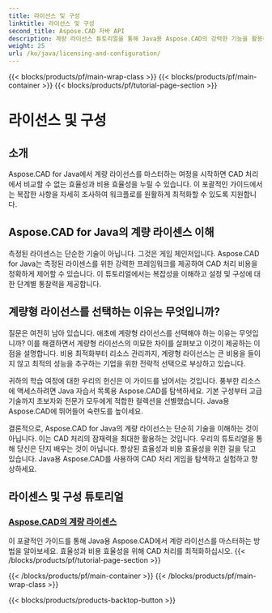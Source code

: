 ```yaml
---
title: 라이선스 및 구성
linktitle: 라이선스 및 구성
second_title: Aspose.CAD 자바 API
description: 계량 라이선스 튜토리얼을 통해 Java용 Aspose.CAD의 강력한 기능을 활용해 보세요. 생산성 향상을 위해 효율적이고 비용 효율적으로 CAD 처리를 최적화합니다.
weight: 25
url: /ko/java/licensing-and-configuration/
---
```


{{< blocks/products/pf/main-wrap-class >}}
{{< blocks/products/pf/main-container >}}
{{< blocks/products/pf/tutorial-page-section >}}

# 라이선스 및 구성

## 소개

Aspose.CAD for Java에서 계량 라이선스를 마스터하는 여정을 시작하면 CAD 처리에서 비교할 수 없는 효율성과 비용 효율성을 누릴 수 있습니다. 이 포괄적인 가이드에서는 복잡한 사항을 자세히 조사하여 워크플로를 원활하게 최적화할 수 있도록 지원합니다.

## Aspose.CAD for Java의 계량 라이센스 이해

측정된 라이센스는 단순한 기술이 아닙니다. 그것은 게임 체인저입니다. Aspose.CAD for Java는 측정된 라이센스를 위한 강력한 프레임워크를 제공하여 CAD 처리 비용을 정확하게 제어할 수 있습니다. 이 튜토리얼에서는 복잡성을 이해하고 설정 및 구성에 대한 단계별 통찰력을 제공합니다.

## 계량형 라이선스를 선택하는 이유는 무엇입니까?

질문은 여전히 남아 있습니다. 애초에 계량형 라이선스를 선택해야 하는 이유는 무엇입니까? 이를 해결하면서 계량형 라이선스의 미묘한 차이를 살펴보고 이것이 제공하는 이점을 설명합니다. 비용 최적화부터 리소스 관리까지, 계량형 라이선스는 큰 비용을 들이지 않고 최적의 성능을 추구하는 기업을 위한 전략적 선택으로 부상하고 있습니다.

귀하의 학습 여정에 대한 우리의 헌신은 이 가이드를 넘어서는 것입니다. 풍부한 리소스에 액세스하려면 Java 자습서 목록용 Aspose.CAD를 탐색하세요. 기본 구성부터 고급 기술까지 초보자와 전문가 모두에게 적합한 컬렉션을 선별했습니다. Java용 Aspose.CAD에 뛰어들어 숙련도를 높이세요.

결론적으로, Aspose.CAD for Java의 계량 라이선스는 단순히 기술을 이해하는 것이 아닙니다. 이는 CAD 처리의 잠재력을 최대한 활용하는 것입니다. 우리의 튜토리얼을 통해 당신은 단지 배우는 것이 아닙니다. 향상된 효율성과 비용 효율성을 위한 길을 닦고 있습니다. Java용 Aspose.CAD를 사용하여 CAD 처리 게임을 탐색하고 실험하고 향상하세요.
## 라이센스 및 구성 튜토리얼
### [Aspose.CAD의 계량 라이센스](./metered-licensing-in-aspose-cad/)
이 포괄적인 가이드를 통해 Java용 Aspose.CAD에서 계량 라이선스를 마스터하는 방법을 알아보세요. 효율성과 비용 효율성을 위해 CAD 처리를 최적화하십시오.
{{< /blocks/products/pf/tutorial-page-section >}}

{{< /blocks/products/pf/main-container >}}
{{< /blocks/products/pf/main-wrap-class >}}

{{< blocks/products/products-backtop-button >}}
